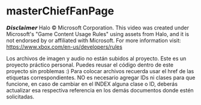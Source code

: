 # masterChiefFanPage

𝘿𝙞𝙨𝙘𝙡𝙖𝙞𝙢𝙚𝙧 
Halo © Microsoft Corporation. This video was created under Microsoft's "Game Content Usage Rules" using assets from Halo, and it is not endorsed by or affiliated with Microsoft. For more information visit: https://www.xbox.com/en-us/developers/rules

Los archivos de imagen y audio no están subidos al proyecto. Este es un proyecto práctico personal. 
Puedes reusar el código dentro de este proyecto sin problemas :)
Para colocar archivos recuerda usar el href de las etiquetas correspondientes. NO es necesario agregar IDs ni clases para que funcione, en caso de cambiar en el INDEX alguna clase o ID, deberás actualizar esa respectiva referencia en los demás documentos donde estén solicitadas.
